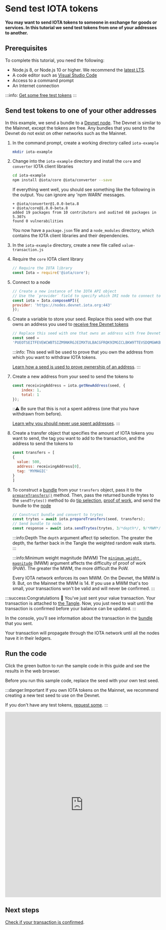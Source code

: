 # Send test IOTA tokens

**You may want to send IOTA tokens to someone in exchange for goods or services. In this tutorial we send test tokens from one of your addresses to another.**

## Prerequisites

To complete this tutorial, you need the following:

* Node.js 8, or Node.js 10 or higher. We recommend the [latest LTS](https://nodejs.org/en/download/).
* A code editor such as [Visual Studio Code](https://code.visualstudio.com/Download)
* Access to a command prompt
* An Internet connection


:::info:
[Get some free test tokens](../tutorials/receive-test-tokens.md)
:::

## Send test tokens to one of your other addresses

In this example, we send a bundle to a [Devnet node](../references/iota-networks.md#devnet). The Devnet is similar to the Mainnet, except the tokens are free. Any bundles that you send to the Devnet do not exist on other networks such as the Mainnet.

1. In the command prompt, create a working directory called `iota-example`

    ```bash
    mkdir iota-example
    ```

2. Change into the `iota-example` directory and install the `core` and `converter` IOTA client libraries

    ```bash
    cd iota-example
    npm install @iota/core @iota/converter --save
    ```

    If everything went well, you should see something like the following in the output. You can ignore any 'npm WARN' messages.

    ```shell
    + @iota/converter@1.0.0-beta.8
    + @iota/core@1.0.0-beta.8
    added 19 packages from 10 contributors and audited 68 packages in 5.307s
    found 0 vulnerabilities
    ```

    You now have a `package.json` file and a `node_modules` directory, which contains the IOTA client libraries and their dependencies.

3. In the `iota-example` directory, create a new file called `value-transaction.js`

4. Require the `core` IOTA client library

    ```js
    // Require the IOTA library
    const Iota = require('@iota/core');
    ```

5. Connect to a node

    ```js
    // Create a new instance of the IOTA API object
    // Use the `provider` field to specify which IRI node to connect to
    const iota = Iota.composeAPI({
    provider: 'https://nodes.devnet.iota.org:443'
    });
    ```

6. Create a variable to store your seed. Replace this seed with one that owns an address you used to [receive free Devnet tokens](../tutorials/receive-test-tokens.md) 

    ```js
    // Replace this seed with one that owns an address with free Devnet tokens 
    const seed =
    'PUEOTSEITFEVEWCWBTSIZM9NKRGJEIMXTULBACGFRQK9IMGICLBKW9TTEVSDQMGWKBXPVCBMMCXWMNPDX';
    ```

    :::info:
    This seed will be used to prove that you own the address from which you want to withdraw IOTA tokens.

    [Learn how a seed is used to prove ownership of an address](root://iota-basics/0.1/concepts/addresses-and-signatures.md).
    :::

7. Create a new address from your seed to send the tokens to

    ```js
    const receivingAddress = iota.getNewAddress(seed, {
        index: 1,
        total: 1
    });
    ```

    :::warning:
    Be sure that this is not a spent address (one that you have withdrawn from before).

    [Learn why you should never use spent addresses](root://iota-basics/0.1/concepts/addresses-and-signatures.md#address-reuse).
    :::

8. Create a transfer object that specifies the amount of IOTA tokens you want to send, the tag you want to add to the transaction, and the address to send the tokens to

    ```js
    const transfers = [
    {
      value: 500,
      address: receivingAddress[0],
      tag: 'MYMAGIC'
    }
    ]
    ```

9. To construct a [bundle](../introduction/what-is-a-bundle.md) from your `transfers` object, pass it to the [`prepareTransfers()`](https://github.com/iotaledger/iota.js/blob/next/api_reference.md#module_core.prepareTransfers) method. Then, pass the returned bundle trytes to the `sendTrytes()` method to do [tip selection](root://the-tangle/0.1/concepts/tip-selection.md), [proof of work](root://the-tangle/0.1/concepts/proof-of-work.md), and send the bundle to the [node](../introduction/what-is-a-node.md)

    ```js
    // Construct bundle and convert to trytes
    const trytes = await iota.prepareTransfers(seed, transfers);
    // Send bundle to node.
    const response = await iota.sendTrytes(trytes, 3/*depth*/, 9/*MWM*/);
    ```

    :::info:Depth
    The `depth` argument affect tip selection. The greater the depth, the farther back in the Tangle the weighted random walk starts.
    :::
    
    :::info:Minimum weight magnitude (MWM)
    The [`minimum weight magnitude`](root://iota-basics/0.1/concepts/minimum-weight-magnitude.md) (MWM) argument affects the difficulty of proof of work (PoW). The greater the MWM, the more difficult the PoW.
    
    Every IOTA network enforces its own MWM. On the Devnet, the MWM is 9. But, on the Mainnet the MWM is 14. If you use a MWM that's too small, your transactions won't be valid and will never be confirmed.
    :::

:::success:Congratulations :tada:
You've just sent your value transaction. Your transaction is attached to [the Tangle](../introduction/what-is-the-tangle.md). Now, you just need to wait until the transaction is confirmed before your balance can be updated.
:::

In the console, you'll see information about the transaction in the [bundle](../introduction/what-is-a-bundle.md) that you sent.

Your transaction will propagate through the IOTA network until all the nodes have it in their ledgers.

## Run the code

Click the green button to run the sample code in this guide and see the results in the web browser.

Before you run this sample code, replace the seed with your own test seed.

:::danger:Important
If you own IOTA tokens on the Mainnet, we recommend creating a new test seed to use on the Devnet.

If you don't have any test tokens, [request some](../tutorials/receive-test-tokens.md).
:::

<iframe height="600px" width="100%" src="https://repl.it/@jake91/Send-IOTA-tokens-on-the-Devnet?lite=true" scrolling="no" frameborder="no" allowtransparency="true" allowfullscreen="true" sandbox="allow-forms allow-pointer-lock allow-popups allow-same-origin allow-scripts allow-modals"></iframe>

## Next steps

[Check if your transaction is confirmed](root://iota-basics/0.1/how-to-guides/check-transaction-confirmation.md).

